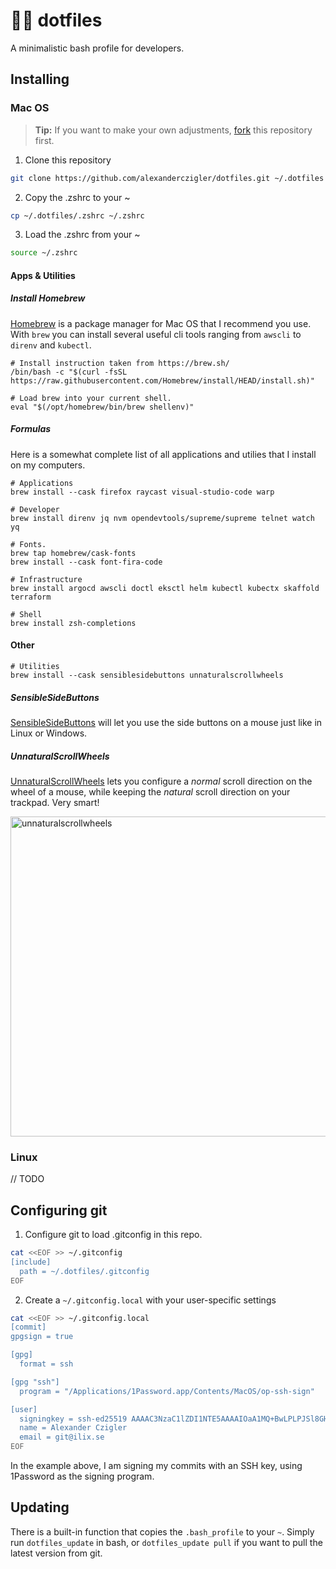 # 🧑‍💻 dotfiles

A minimalistic bash profile for developers.

## Installing

### Mac OS

> **Tip:** If you want to make your own adjustments, [fork](https://github.com/alexanderczigler/dotfiles/fork) this repository first.

1. Clone this repository

```bash
git clone https://github.com/alexanderczigler/dotfiles.git ~/.dotfiles
```

2. Copy the .zshrc to your ~

```bash
cp ~/.dotfiles/.zshrc ~/.zshrc
```

3. Load the .zshrc from your ~

```bash
source ~/.zshrc
```

#### Apps & Utilities

##### Install Homebrew

[Homebrew](https://brew.sh/) is a package manager for Mac OS that I recommend you use. With `brew` you can install several useful cli tools ranging from `awscli` to `direnv` and `kubectl`.

```shell
# Install instruction taken from https://brew.sh/
/bin/bash -c "$(curl -fsSL https://raw.githubusercontent.com/Homebrew/install/HEAD/install.sh)"

# Load brew into your current shell.
eval "$(/opt/homebrew/bin/brew shellenv)"
```

##### Formulas

Here is a somewhat complete list of all applications and utilies that I install on my computers.

```shell
# Applications
brew install --cask firefox raycast visual-studio-code warp

# Developer
brew install direnv jq nvm opendevtools/supreme/supreme telnet watch yq

# Fonts.
brew tap homebrew/cask-fonts
brew install --cask font-fira-code

# Infrastructure
brew install argocd awscli doctl eksctl helm kubectl kubectx skaffold terraform

# Shell
brew install zsh-completions
```

#### Other

```shell
# Utilities
brew install --cask sensiblesidebuttons unnaturalscrollwheels
```

##### SensibleSideButtons

[SensibleSideButtons](https://sensible-side-buttons.archagon.net) will let you use the side buttons on a mouse just like in Linux or Windows.

##### UnnaturalScrollWheels

[UnnaturalScrollWheels](https://github.com/ther0n/UnnaturalScrollWheels) lets you configure a _normal_ scroll direction on the wheel of a mouse, while keeping the _natural_ scroll direction on your trackpad. Very smart!

<img width="512" alt="unnaturalscrollwheels" src="https://user-images.githubusercontent.com/3116043/209099151-0f41150e-084b-461b-aa7e-fc43004d9acf.png">

### Linux

// TODO

## Configuring git

1. Configure git to load .gitconfig in this repo.

```bash
cat <<EOF >> ~/.gitconfig
[include]
  path = ~/.dotfiles/.gitconfig
EOF
```

2. Create a `~/.gitconfig.local` with your user-specific settings

```bash
cat <<EOF >> ~/.gitconfig.local
[commit]
gpgsign = true

[gpg]
  format = ssh

[gpg "ssh"]
  program = "/Applications/1Password.app/Contents/MacOS/op-ssh-sign"

[user]
  signingkey = ssh-ed25519 AAAAC3NzaC1lZDI1NTE5AAAAIOaA1MQ+BwLPLPJSl8GHQ510Odd+/n8Pdd0eSpdSAZwJ
  name = Alexander Czigler
  email = git@ilix.se
EOF
```

In the example above, I am signing my commits with an SSH key, using 1Password as the signing program.

## Updating

There is a built-in function that copies the `.bash_profile` to your `~`. Simply run `dotfiles_update` in bash, or `dotfiles_update pull` if you want to pull the latest version from git.
